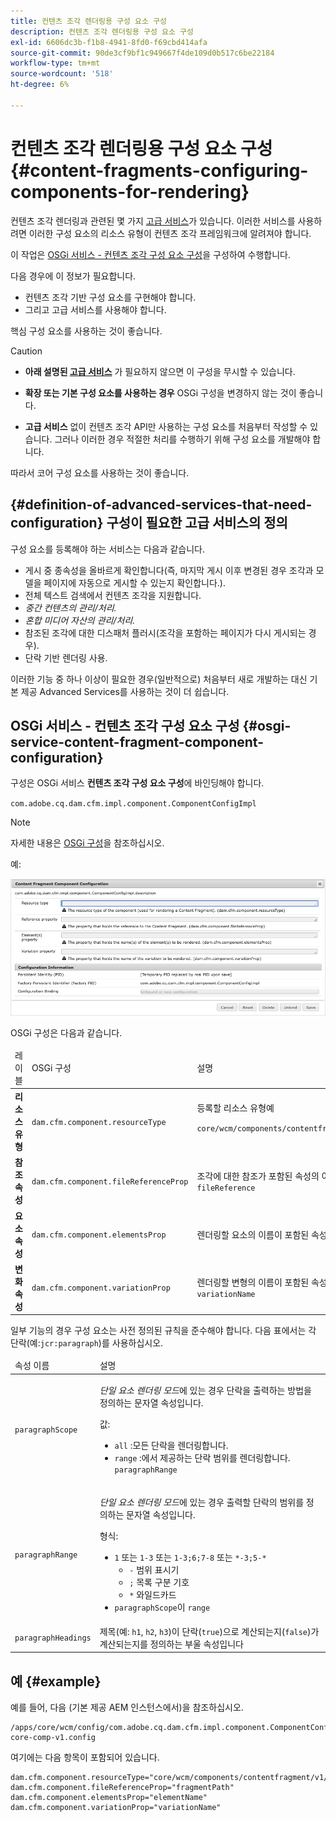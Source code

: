 ```yaml
---
title: 컨텐츠 조각 렌더링용 구성 요소 구성
description: 컨텐츠 조각 렌더링용 구성 요소 구성
exl-id: 6606dc3b-f1b8-4941-8fd0-f69cbd414afa
source-git-commit: 90de3cf9bf1c949667f4de109d0b517c6be22184
workflow-type: tm+mt
source-wordcount: '518'
ht-degree: 6%

---
```


# 컨텐츠 조각 렌더링용 구성 요소 구성{#content-fragments-configuring-components-for-rendering}

컨텐츠 조각 렌더링과 관련된 몇 가지 [고급 서비스](#definition-of-advanced-services-that-need-configuration)가 있습니다. 이러한 서비스를 사용하려면 이러한 구성 요소의 리소스 유형이 컨텐츠 조각 프레임워크에 알려져야 합니다.

이 작업은 [OSGi 서비스 - 컨텐츠 조각 구성 요소 구성](#osgi-service-content-fragment-component-configuration)을 구성하여 수행합니다.

다음 경우에 이 정보가 필요합니다.

* 컨텐츠 조각 기반 구성 요소를 구현해야 합니다.
* 그리고 고급 서비스를 사용해야 합니다.

핵심 구성 요소를 사용하는 것이 좋습니다.

>[!CAUTION]
>
>* **아래 설명된  [고급 서비스](#definition-of-advanced-services-that-need-configuration)** 가 필요하지 않으면 이 구성을 무시할 수 있습니다.
   >
   >
* **확장 또는 기본 구성 요소를 사용하는 경우** OSGi 구성을 변경하지 않는 것이 좋습니다.
   >
   >
* **고급 서비스** 없이 컨텐츠 조각 API만 사용하는 구성 요소를 처음부터 작성할 수 있습니다. 그러나 이러한 경우 적절한 처리를 수행하기 위해 구성 요소를 개발해야 합니다.
>
>
따라서 코어 구성 요소를 사용하는 것이 좋습니다.

## {#definition-of-advanced-services-that-need-configuration} 구성이 필요한 고급 서비스의 정의

구성 요소를 등록해야 하는 서비스는 다음과 같습니다.

* 게시 중 종속성을 올바르게 확인합니다(즉, 마지막 게시 이후 변경된 경우 조각과 모델을 페이지에 자동으로 게시할 수 있는지 확인합니다.).
* 전체 텍스트 검색에서 컨텐츠 조각을 지원합니다.
* *중간 컨텐츠의 관리/처리.*
* *혼합 미디어 자산의 관리/처리.*
* 참조된 조각에 대한 디스패처 플러시(조각을 포함하는 페이지가 다시 게시되는 경우).
* 단락 기반 렌더링 사용.

이러한 기능 중 하나 이상이 필요한 경우(일반적으로) 처음부터 새로 개발하는 대신 기본 제공 Advanced Services를 사용하는 것이 더 쉽습니다.

## OSGi 서비스 - 컨텐츠 조각 구성 요소 구성 {#osgi-service-content-fragment-component-configuration}

구성은 OSGi 서비스 **컨텐츠 조각 구성 요소 구성**&#x200B;에 바인딩해야 합니다.

`com.adobe.cq.dam.cfm.impl.component.ComponentConfigImpl`

>[!NOTE]
>
>자세한 내용은 [OSGi 구성](/help/implementing/deploying/overview.md#osgi-configuration)을 참조하십시오.

예:

![OSGi 구성 컨텐츠 조각 구성 요소 구성](assets/cf-component-configuration-osgi.png)

OSGi 구성은 다음과 같습니다.

<table>
 <thead>
  <tr>
   <td>레이블</td>
   <td>OSGi 구성<br /> </td>
   <td>설명</td>
  </tr>
 </thead>
 <tbody>
  <tr>
   <td><strong>리소스 유형</strong></td>
   <td><code>dam.cfm.component.resourceType</code></td>
   <td>등록할 리소스 유형예<br /> <p><span class="cmp-examples-demo__property-value"><code>core/wcm/components/contentfragment/v1/contentfragment</code></code></p> </td>
  </tr>
  <tr>
   <td><strong>참조 속성</strong></td>
   <td><code>dam.cfm.component.fileReferenceProp</code></td>
   <td>조각에 대한 참조가 포함된 속성의 이름예<code>fragmentPath</code> 또는 <code>fileReference</code></td>
  </tr>
  <tr>
   <td><strong>요소 속성</strong></td>
   <td><code>dam.cfm.component.elementsProp</code></td>
   <td>렌더링할 요소의 이름이 포함된 속성의 이름입니다.예<code>elementName</code></td>
  </tr>
  <tr>
   <td><strong>변화 속성</strong><br /> </td>
   <td><code>dam.cfm.component.variationProp</code></td>
   <td>렌더링할 변형의 이름이 포함된 속성의 이름입니다.예<code>variationName</code></td>
  </tr>
 </tbody>
</table>

일부 기능의 경우 구성 요소는 사전 정의된 규칙을 준수해야 합니다. 다음 표에서는 각 단락(예:`jcr:paragraph`)를 사용하십시오.

<table>
 <thead>
  <tr>
   <td>속성 이름</td>
   <td>설명</td>
  </tr>
 </thead>
 <tbody>
  <tr>
   <td><code>paragraphScope</code></td>
   <td><p><em>단일 요소 렌더링 모드</em>에 있는 경우 단락을 출력하는 방법을 정의하는 문자열 속성입니다.</p> <p>값:</p>
    <ul>
     <li><code>all</code> :모든 단락을 렌더링합니다.</li>
     <li><code>range</code> :에서 제공하는 단락 범위를 렌더링합니다. <code>paragraphRange</code></li>
    </ul> </td>
  </tr>
  <tr>
   <td><code>paragraphRange</code></td>
   <td><p><em>단일 요소 렌더링 모드</em>에 있는 경우 출력할 단락의 범위를 정의하는 문자열 속성입니다.</p> <p>형식:</p>
    <ul>
     <li><code>1</code> 또는 <code>1-3</code> 또는 <code>1-3;6;7-8</code> 또는 <code>*-3;5-*</code>
     <ul>
       <li><code>-</code> 범위 표시기</li>
       <li><code>;</code> 목록 구분 기호</li>
       <li><code>*</code> 와일드카드</li>
     </ul>
     </li>
     <li><code>paragraphScope</code>이 <code>range</code></li>
    </ul> </td>
  </tr>
  <tr>
   <td><code>paragraphHeadings</code></td>
   <td>제목(예: <code>h1</code>, <code>h2</code>, <code>h3</code>)이 단락(<code>true</code>)으로 계산되는지(<code>false</code>)가 계산되는지를 정의하는 부울 속성입니다</td>
  </tr>
 </tbody>
</table>

## 예 {#example}

예를 들어, 다음 (기본 제공 AEM 인스턴스에서)을 참조하십시오.

```
/apps/core/wcm/config/com.adobe.cq.dam.cfm.impl.component.ComponentConfigImpl-core-comp-v1.config
```

여기에는 다음 항목이 포함되어 있습니다.

```
dam.cfm.component.resourceType="core/wcm/components/contentfragment/v1/contentfragment"
dam.cfm.component.fileReferenceProp="fragmentPath"
dam.cfm.component.elementsProp="elementName"
dam.cfm.component.variationProp="variationName"
```
